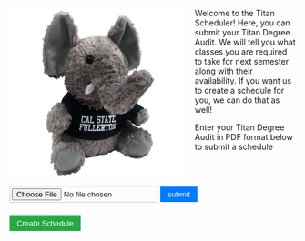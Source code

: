 <div style="overflow:hidden; margin-bottom:1rem;">

  <img src="https://raw.githubusercontent.com/AlexisM21/AlexisM21.github.io/d164b64cd7bc1bfef0d29c37e0cb338af00e27fd/CPSC%20362.jpg" 
       alt="CPSC 362" 
       width="300" 
       style="float:left; margin-right:1.6rem; margin-bottom:0.8rem;" />
    <p style="margin-bottom:0.5rem;">Welcome to the Titan Scheduler! Here, you can submit your Titan Degree Audit. We will tell you what classes you are required to take for next semester along with their availability. If you want us to create a schedule for you, we can do that as well!</p>
  <div>
    <p style="margin-bottom:0.5rem;">Enter your Titan Degree Audit in PDF format below to submit a schedule</p>

<form id="uploadbanner" method="get" action="currently-in-progress.html" 
      style="display:inline-block; background:none !important; opacity:1 !important; padding:0; margin:0; border:none;">
  <input id="fileupload" type="file" 
         style="opacity:1 !important; background:none !important; border:1px solid #ccc; padding:0.2rem; cursor:pointer;"/>
  <input type="submit" value="submit" 
         style="background-color:#007BFF !important; color:white !important; border:none !important; padding:0.4rem 0.8rem; cursor:pointer;"/>
</form>

<button type="button" 
        style="margin-top:0.5rem; background-color:#28a745 !important; color:white !important; border:none !important; padding:0.4rem 0.8rem; cursor:pointer;">
  Create Schedule
</button>

  </div>

</div>
